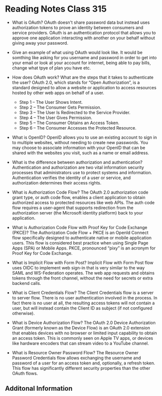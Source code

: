 # Reading Notes Class 315


- What is OAuth? OAuth doesn't share password data but instead uses authorization tokens to prove an identity between consumers and service providers. OAuth is an authentication protocol that allows you to approve one application interacting with another on your behalf without giving away your password.
- Give an example of what using OAuth would look like. It would be somthing like asking for you username and password in order to get into your email or look at your account for internet, being able to pay bills, change what tpye of plan you have etc. 
- How does OAuth work? What are the steps that it takes to authenticate the user? OAuth 2.0, which stands for “Open Authorization”, is a standard designed to allow a website or application to access resources hosted by other web apps on behalf of a user.
    - Step 1 – The User Shows Intent.
    - Step 2 – The Consumer Gets Permission.
    - Step 3 – The User Is Redirected to the Service Provider.
    - Step 4 – The User Gives Permission.
    - Step 5 – The Consumer Obtains an Access Token.
    - Step 6 – The Consumer Accesses the Protected Resource.

- What is OpenID? OpenID allows you to use an existing account to sign in to multiple websites, without needing to create new passwords. You may choose to associate information with your OpenID that can be shared with the websites you visit, such as a name or email address.


- What is the difference between authorization and authentication? Authentication and authorization are two vital information security processes that administrators use to protect systems and information. Authentication verifies the identity of a user or service, and authorization determines their access rights.
- What is Authorization Code Flow? The OAuth 2.0 authorization code grant type, or auth code flow, enables a client application to obtain authorized access to protected resources like web APIs. The auth code flow requires a user-agent that supports redirection from the authorization server (the Microsoft identity platform) back to your application.
- What is Authorization Code Flow with Proof Key for Code Exchange (PKCE)? The Authorization Code Flow + PKCE is an OpenId Connect flow specifically designed to authenticate native or mobile application users. This flow is considered best practice when using Single Page Apps (SPA) or Mobile Apps. PKCE, pronounced “pixy” is an acronym for Proof Key for Code Exchange.
- What is Implicit Flow with Form Post? Implicit Flow with Form Post flow uses OIDC to implement web sign-in that is very similar to the way SAML and WS-Federation operates. The web app requests and obtains tokens through the front channel, without the need for secrets or extra backend calls.
- What is Client Credentials Flow? The Client Credentials flow is a server to server flow. There is no user authentication involved in the process. In fact there is no user at all, the resulting access tokens will not contain a user, but will instead contain the Client ID as subject (if not configured otherwise).
- What is Device Authorization Flow? The OAuth 2.0 Device Authorization Grant (formerly known as the Device Flow) is an OAuth 2.0 extension that enables devices with no browser or limited input capability to obtain an access token. This is commonly seen on Apple TV apps, or devices like hardware encoders that can stream video to a YouTube channel.
- What is Resource Owner Password Flow? The Resource Owner Password Credentials flow allows exchanging the username and password of a user for an access token and, optionally, a refresh token. This flow has significantly different security properties than the other OAuth flows.

## Additonal Information



